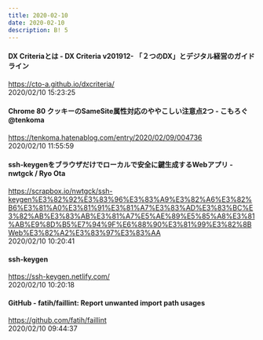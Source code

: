 ```yaml
---
title: 2020-02-10
date: 2020-02-10
description: B! 5
---
```


#### DX Criteriaとは - DX Criteria v201912- 「２つのDX」とデジタル経営のガイドライン 
https://cto-a.github.io/dxcriteria/<br>
2020/02/10 15:23:25<br>


#### Chrome 80 クッキーのSameSite属性対応のややこしい注意点2つ - こもろぐ @tenkoma
https://tenkoma.hatenablog.com/entry/2020/02/09/004736<br>
2020/02/10 11:55:59<br>


#### ssh-keygenをブラウザだけでローカルで安全に鍵生成するWebアプリ - nwtgck / Ryo Ota
https://scrapbox.io/nwtgck/ssh-keygen%E3%82%92%E3%83%96%E3%83%A9%E3%82%A6%E3%82%B6%E3%81%A0%E3%81%91%E3%81%A7%E3%83%AD%E3%83%BC%E3%82%AB%E3%83%AB%E3%81%A7%E5%AE%89%E5%85%A8%E3%81%AB%E9%8D%B5%E7%94%9F%E6%88%90%E3%81%99%E3%82%8BWeb%E3%82%A2%E3%83%97%E3%83%AA<br>
2020/02/10 10:20:41<br>


#### ssh-keygen
https://ssh-keygen.netlify.com/<br>
2020/02/10 10:20:18<br>


#### GitHub - fatih/faillint: Report unwanted import path usages
https://github.com/fatih/faillint<br>
2020/02/10 09:44:37<br>


